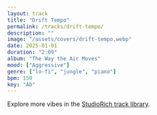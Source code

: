 ```yaml
---
layout: track
title: "Drift Tempo"
permalink: /tracks/drift-tempo/
description: ""
image: "/assets/covers/drift-tempo.webp"
date: 2025-01-01
duration: "2:09"
album: "The Way the Air Moves"
mood: ["Aggressive"]
genre: ["lo-fi", "jungle", "piano"]
bpm: 150
key: "Ab"
---
```


Explore more vibes in the [StudioRich track library](/tracks/).
